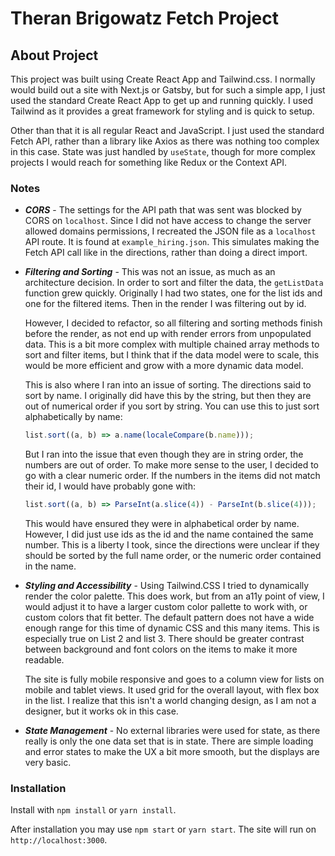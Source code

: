 # Theran Brigowatz Fetch Project

## About Project

This project was built using Create React App and Tailwind.css. I normally would build out a site with Next.js or Gatsby, but for such a simple app, I just used the standard Create React App to get up and running quickly. I used Tailwind as it provides a great framework for styling and is quick to setup.

Other than that it is all regular React and JavaScript. I just used the standard Fetch API, rather than a library like Axios as there was nothing too complex in this case. State was just handled by `useState`, though for more complex projects I would reach for something like Redux or the Context API.

### Notes

- **_CORS_** - The settings for the API path that was sent was blocked by CORS on `localhost`. Since I did not have access to change the server allowed domains permissions, I recreated the JSON file as a `localhost` API route.  It is found at `example_hiring.json`. This simulates making the Fetch API call like in the directions, rather than doing a direct import.
- **_Filtering and Sorting_** - This was not an issue, as much as an architecture decision. In order to sort and filter the data, the `getListData` function grew quickly. Originally I had two states, one for the list ids and one for the filtered items. Then in the render I was filtering out by id.

  However, I decided to refactor, so all filtering and sorting methods finish before the render, as not end up with render errors from unpopulated data. This is a bit more complex with multiple chained array methods to sort and filter items, but I think that if the data model were to scale, this would be more efficient and grow with a more dynamic data model.

  This is also where I ran into an issue of sorting. The directions said to sort by name. I originally did have this by the string, but then they are out of numerical order if you sort by string. You can use this to just sort alphabetically by name:

  ```js
  list.sort((a, b) => a.name(localeCompare(b.name)));
  ```

  But I ran into the issue that even though they are in string order, the numbers are out of order. To make more sense to the user, I decided to go with a clear numeric order. If the numbers in the items did not match their id, I would have probably gone with:

  ```js
  list.sort((a, b) => ParseInt(a.slice(4)) - ParseInt(b.slice(4)));
  ```

  This would have ensured they were in alphabetical order by name. However, I did just use ids as the id and the name contained the same number. This is a liberty I took, since the directions were unclear if they should be sorted by the full name order, or the numeric order contained in the name.

- **_Styling and Accessibility_** - Using Tailwind.CSS I tried to dynamically render the color palette. This does work, but from an a11y point of view, I would adjust it to have a larger custom color pallette to work with, or custom colors that fit better. The default pattern does not have a wide enough range for this time of dynamic CSS and this many items. This is especially true on List 2 and list 3. There should be greater contrast between background and font colors on the items to make it more readable.

  The site is fully mobile responsive and goes to a column view for lists on mobile and tablet views. It used grid for the overall layout, with flex box in the list. I realize that this isn't a world changing design, as I am not a designer, but it works ok in this case.

- **_State Management_** - No external libraries were used for state, as there really is only the one data set that is in state. There are simple loading and error states to make the UX a bit more smooth, but the displays are very basic.

### Installation

Install with `npm install` or `yarn install`.

After installation you may use `npm start` or `yarn start`. The site will run on `http://localhost:3000`.

